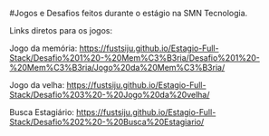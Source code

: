 #Jogos e Desafios feitos durante o estágio na SMN Tecnologia.

Links diretos para os jogos:

Jogo da memória: https://fustsiju.github.io/Estagio-Full-Stack/Desafio%201%20-%20Mem%C3%B3ria/Desafio%201%20-%20Mem%C3%B3ria/Jogo%20da%20Mem%C3%B3ria/

Jogo da velha: https://fustsiju.github.io/Estagio-Full-Stack/Desafio%203%20-%20Jogo%20da%20velha/

Busca Estagiário: https://fustsiju.github.io/Estagio-Full-Stack/Desafio%202%20-%20Busca%20Estagiario/

